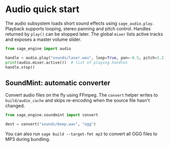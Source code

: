 # Audio quick start

The audio subsystem loads short sound effects using `sage_audio.play`. Playback
supports looping, stereo panning and pitch control. Handles returned by
`play()` can be stopped later. The global ``mixer`` lists active tracks and
exposes a master volume slider.

```python
from sage_engine import audio

handle = audio.play("sounds/laser.wav", loop=True, pan=-0.5, pitch=1.2)
print(audio.mixer.active())  # list of playing handles
handle.stop()
```

## SoundMint: automatic converter

Convert audio files on the fly using FFmpeg. The ``convert`` helper writes
to ``build/audio_cache`` and skips re-encoding when the source file hasn't
changed.

```python
from sage_engine.soundmint import convert

dest = convert("sounds/beep.wav", "ogg")
```

You can also run ``sage build --target-fmt mp3`` to convert all OGG files to
MP3 during bundling.
